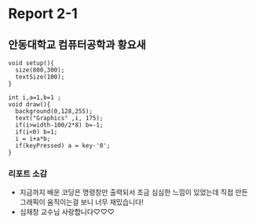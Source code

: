 # Report 2-1
## 안동대학교 컴퓨터공학과 황요새
```
void setup(){
  size(800,300);
  textSize(100);
}

int i,a=1,b=1 ;
void draw(){
  background(0,128,255);
  text("Graphics" ,i, 175);
  if(i>width-100/2*8) b=-1;
  if(i<0) b=1;
  i = i+a*b;
  if(keyPressed) a = key-'0';
}
```

### 리포트 소감
* 지금까지 배운 코딩은 명령창만 출력되서 조금 심심한 느낌이 있었는데 직접 만든 그래픽이 움직이는걸 보니 너무 재밌습니다!
* 심재창 교수님 사랑합니다♡♡♡

